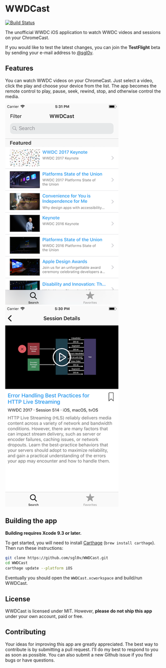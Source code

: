 
# WWDCast

[![Build Status](https://www.bitrise.io/app/08e3f4df4a3bb96a/status.svg?token=w30mFKoUI1f7Xzd7M8xS0Q)](https://www.bitrise.io/app/08e3f4df4a3bb96a)

The unofficial WWDC iOS application to watch WWDC videos and sessions on your ChromeCast.

If you would like to test the latest changes, you can join the **TestFlight** beta by sending your e-mail address to [@sgl0v](mailto:maxscheglov@gmail.com).

## Features

You can watch WWDC videos on your ChromeCast. Just select a video, click the play and choose your device from the list. The app becomes the remote control to play, pause, seek, rewind, stop, and otherwise control the media.

![screen1](./.github/screen1.png)
![screen2](./.github/screen2.png)

## Building the app

**Building requires Xcode 9.3 or later.**

To get started, you will need to install [Carthage](https://github.com/Carthage/Carthage) (`brew install carthage`). Then run these instructions:

```sh
git clone https://github.com/sgl0v/WWDCast.git
cd WWDCast
carthage update --platform iOS
```

Eventually you should open the `WWDCast.xcworkspace` and build/run WWDCast.

## License

WWDCast is licensed under MIT. However, **please do not ship this app** under your own account, paid or free.

## Contributing

Your ideas for improving this app are greatly appreciated. The best way to contribute is by submitting a pull request. I'll do my best to respond to you as soon as possible. You can also submit a new Github issue if you find bugs or have questions.
